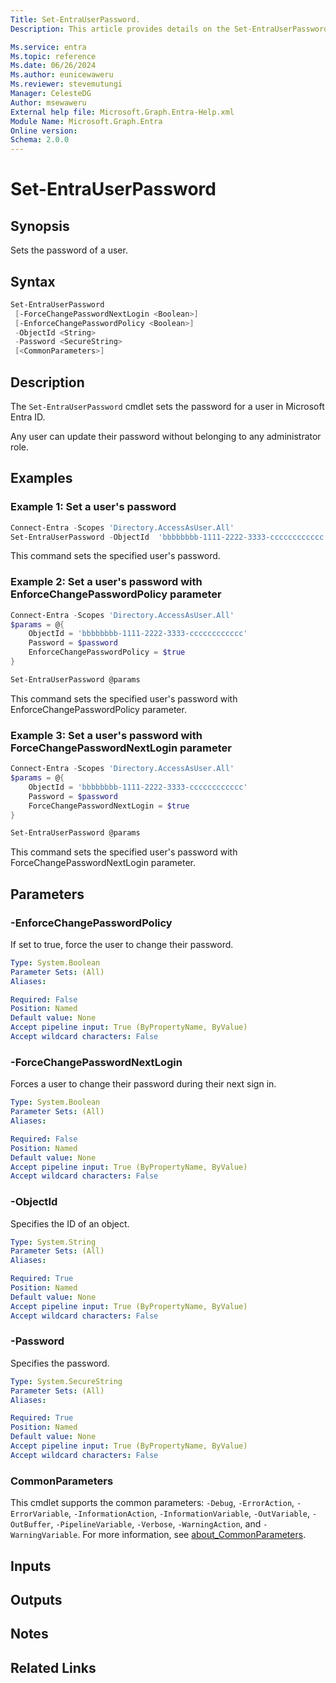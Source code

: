 ```yaml
---
Title: Set-EntraUserPassword.
Description: This article provides details on the Set-EntraUserPassword command.

Ms.service: entra
Ms.topic: reference
Ms.date: 06/26/2024
Ms.author: eunicewaweru
Ms.reviewer: stevemutungi
Manager: CelesteDG
Author: msewaweru
External help file: Microsoft.Graph.Entra-Help.xml
Module Name: Microsoft.Graph.Entra
Online version:
Schema: 2.0.0
---
```


# Set-EntraUserPassword

## Synopsis

Sets the password of a user.

## Syntax

```powershell
Set-EntraUserPassword 
 [-ForceChangePasswordNextLogin <Boolean>] 
 [-EnforceChangePasswordPolicy <Boolean>]
 -ObjectId <String> 
 -Password <SecureString> 
 [<CommonParameters>]
```

## Description

The `Set-EntraUserPassword` cmdlet sets the password for a user in Microsoft Entra ID.

Any user can update their password without belonging to any administrator role.

## Examples

### Example 1: Set a user's password

```powershell
Connect-Entra -Scopes 'Directory.AccessAsUser.All'
Set-EntraUserPassword -ObjectId  'bbbbbbbb-1111-2222-3333-cccccccccccc' -Password $password
```

This command sets the specified user's password.

### Example 2: Set a user's password with EnforceChangePasswordPolicy parameter

```powershell
Connect-Entra -Scopes 'Directory.AccessAsUser.All'
$params = @{
    ObjectId = 'bbbbbbbb-1111-2222-3333-cccccccccccc'
    Password = $password
    EnforceChangePasswordPolicy = $true
}

Set-EntraUserPassword @params
```

This command sets the specified user's password with EnforceChangePasswordPolicy parameter.

### Example 3: Set a user's password with ForceChangePasswordNextLogin parameter

```powershell
Connect-Entra -Scopes 'Directory.AccessAsUser.All'
$params = @{
    ObjectId = 'bbbbbbbb-1111-2222-3333-cccccccccccc'
    Password = $password
    ForceChangePasswordNextLogin = $true
}

Set-EntraUserPassword @params
```

This command sets the specified user's password with ForceChangePasswordNextLogin parameter.

## Parameters

### -EnforceChangePasswordPolicy

If set to true, force the user to change their password.

```yaml
Type: System.Boolean
Parameter Sets: (All)
Aliases:

Required: False
Position: Named
Default value: None
Accept pipeline input: True (ByPropertyName, ByValue)
Accept wildcard characters: False
```

### -ForceChangePasswordNextLogin

Forces a user to change their password during their next sign in.

```yaml
Type: System.Boolean
Parameter Sets: (All)
Aliases:

Required: False
Position: Named
Default value: None
Accept pipeline input: True (ByPropertyName, ByValue)
Accept wildcard characters: False
```

### -ObjectId

Specifies the ID of an object.

```yaml
Type: System.String
Parameter Sets: (All)
Aliases:

Required: True
Position: Named
Default value: None
Accept pipeline input: True (ByPropertyName, ByValue)
Accept wildcard characters: False
```

### -Password

Specifies the password.

```yaml
Type: System.SecureString
Parameter Sets: (All)
Aliases:

Required: True
Position: Named
Default value: None
Accept pipeline input: True (ByPropertyName, ByValue)
Accept wildcard characters: False
```

### CommonParameters

This cmdlet supports the common parameters: `-Debug`, `-ErrorAction`, `-ErrorVariable`, `-InformationAction`, `-InformationVariable`, `-OutVariable`, `-OutBuffer`, `-PipelineVariable`, `-Verbose`, `-WarningAction`, and `-WarningVariable`. For more information, see [about_CommonParameters](https://go.microsoft.com/fwlink/?LinkID=113216).

## Inputs

## Outputs

## Notes

## Related Links
